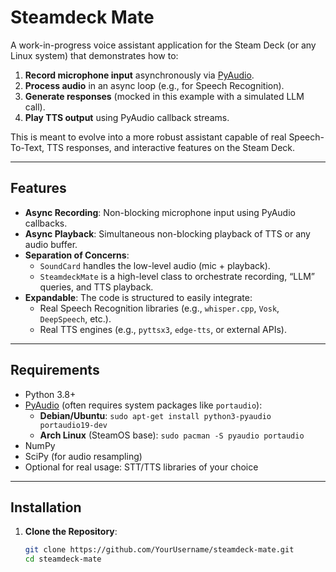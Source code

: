 # Steamdeck Mate

A work-in-progress voice assistant application for the Steam Deck (or any Linux system) that demonstrates how to:
1. **Record microphone input** asynchronously via [PyAudio](https://people.csail.mit.edu/hubert/pyaudio/).
2. **Process audio** in an async loop (e.g., for Speech Recognition).
3. **Generate responses** (mocked in this example with a simulated LLM call).
4. **Play TTS output** using PyAudio callback streams.

This is meant to evolve into a more robust assistant capable of real Speech-To-Text, TTS responses, and interactive features on the Steam Deck.

---

## Features

- **Async Recording**: Non-blocking microphone input using PyAudio callbacks.
- **Async Playback**: Simultaneous non-blocking playback of TTS or any audio buffer.
- **Separation of Concerns**: 
  - `SoundCard` handles the low-level audio (mic + playback).
  - `SteamdeckMate` is a high-level class to orchestrate recording, “LLM” queries, and TTS playback.
- **Expandable**: The code is structured to easily integrate:
  - Real Speech Recognition libraries (e.g., `whisper.cpp`, `Vosk`, `DeepSpeech`, etc.).
  - Real TTS engines (e.g., `pyttsx3`, `edge-tts`, or external APIs).

---

## Requirements

- Python 3.8+  
- [PyAudio](https://people.csail.mit.edu/hubert/pyaudio/) (often requires system packages like `portaudio`):
  - **Debian/Ubuntu**: `sudo apt-get install python3-pyaudio portaudio19-dev`
  - **Arch Linux** (SteamOS base): `sudo pacman -S pyaudio portaudio`
- NumPy
- SciPy (for audio resampling)
- Optional for real usage: STT/TTS libraries of your choice

---

## Installation

1. **Clone the Repository**:
   ```bash
   git clone https://github.com/YourUsername/steamdeck-mate.git
   cd steamdeck-mate
